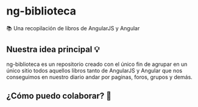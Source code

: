 # ng-biblioteca
📚 Una recopilación de libros de AngularJS y Angular

## Nuestra idea principal 💡
ng-biblioteca es un repositorio creado con el único fin de agrupar en un único sitio todos aquellos libros tanto de AngularJS y Angular que nos conseguimos en nuestro diario andar por paginas, foros, grupos y demás.

## ¿Cómo puedo colaborar? 🤔

